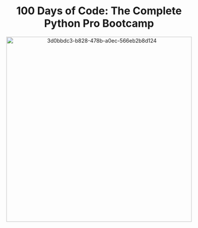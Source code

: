 <h1 align="center">100 Days of Code: The Complete Python Pro Bootcamp
</h1>
<div align="center">
 <img width="500" height="500" alt="3d0bbdc3-b828-478b-a0ec-566eb2b8d124" src="https://github.com/user-attachments/assets/89223538-4f16-4d32-81e8-222dbdf9e8c4" />
</div>



